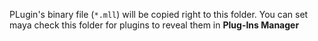 PLugin's binary file (`*.mll`) will be copied right to this folder. You can set maya check this folder for plugins to reveal them in **Plug-Ins Manager**
